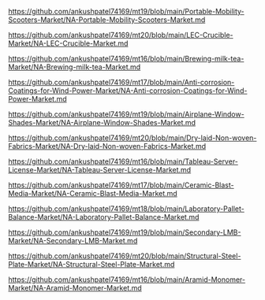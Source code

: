 <p><a href="https://github.com/ankushpatel74169/mt19/blob/main/Portable-Mobility-Scooters-Market/NA-Portable-Mobility-Scooters-Market.md">https://github.com/ankushpatel74169/mt19/blob/main/Portable-Mobility-Scooters-Market/NA-Portable-Mobility-Scooters-Market.md</a></p><p><a href="https://github.com/ankushpatel74169/mt20/blob/main/LEC-Crucible-Market/NA-LEC-Crucible-Market.md">https://github.com/ankushpatel74169/mt20/blob/main/LEC-Crucible-Market/NA-LEC-Crucible-Market.md</a></p><p><a href="https://github.com/ankushpatel74169/mt16/blob/main/Brewing-milk-tea-Market/NA-Brewing-milk-tea-Market.md">https://github.com/ankushpatel74169/mt16/blob/main/Brewing-milk-tea-Market/NA-Brewing-milk-tea-Market.md</a></p><p><a href="https://github.com/ankushpatel74169/mt17/blob/main/Anti-corrosion-Coatings-for-Wind-Power-Market/NA-Anti-corrosion-Coatings-for-Wind-Power-Market.md">https://github.com/ankushpatel74169/mt17/blob/main/Anti-corrosion-Coatings-for-Wind-Power-Market/NA-Anti-corrosion-Coatings-for-Wind-Power-Market.md</a></p><p><a href="https://github.com/ankushpatel74169/mt19/blob/main/Airplane-Window-Shades-Market/NA-Airplane-Window-Shades-Market.md">https://github.com/ankushpatel74169/mt19/blob/main/Airplane-Window-Shades-Market/NA-Airplane-Window-Shades-Market.md</a></p><p><a href="https://github.com/ankushpatel74169/mt20/blob/main/Dry-laid-Non-woven-Fabrics-Market/NA-Dry-laid-Non-woven-Fabrics-Market.md">https://github.com/ankushpatel74169/mt20/blob/main/Dry-laid-Non-woven-Fabrics-Market/NA-Dry-laid-Non-woven-Fabrics-Market.md</a></p><p><a href="https://github.com/ankushpatel74169/mt16/blob/main/Tableau-Server-License-Market/NA-Tableau-Server-License-Market.md">https://github.com/ankushpatel74169/mt16/blob/main/Tableau-Server-License-Market/NA-Tableau-Server-License-Market.md</a></p><p><a href="https://github.com/ankushpatel74169/mt17/blob/main/Ceramic-Blast-Media-Market/NA-Ceramic-Blast-Media-Market.md">https://github.com/ankushpatel74169/mt17/blob/main/Ceramic-Blast-Media-Market/NA-Ceramic-Blast-Media-Market.md</a></p><p><a href="https://github.com/ankushpatel74169/mt18/blob/main/Laboratory-Pallet-Balance-Market/NA-Laboratory-Pallet-Balance-Market.md">https://github.com/ankushpatel74169/mt18/blob/main/Laboratory-Pallet-Balance-Market/NA-Laboratory-Pallet-Balance-Market.md</a></p><p><a href="https://github.com/ankushpatel74169/mt19/blob/main/Secondary-LMB-Market/NA-Secondary-LMB-Market.md">https://github.com/ankushpatel74169/mt19/blob/main/Secondary-LMB-Market/NA-Secondary-LMB-Market.md</a></p><p><a href="https://github.com/ankushpatel74169/mt20/blob/main/Structural-Steel-Plate-Market/NA-Structural-Steel-Plate-Market.md">https://github.com/ankushpatel74169/mt20/blob/main/Structural-Steel-Plate-Market/NA-Structural-Steel-Plate-Market.md</a></p><p><a href="https://github.com/ankushpatel74169/mt16/blob/main/Aramid-Monomer-Market/NA-Aramid-Monomer-Market.md">https://github.com/ankushpatel74169/mt16/blob/main/Aramid-Monomer-Market/NA-Aramid-Monomer-Market.md</a></p>
